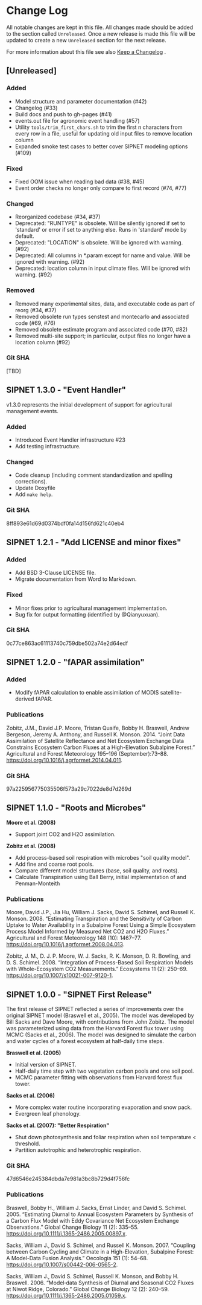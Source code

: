 # Change Log

All notable changes are kept in this file. 
All changes made should be added to the section called `Unreleased`. 
Once a new release is made this file will be updated to create a new `Unreleased` section for the next release.

For more information about this file see also [Keep a Changelog](http://keepachangelog.com/) .

<!-- 
sections to include in release notes:

## [Unreleased]

### Added

### Fixed

### Changed

### Removed

### Git SHA
-->

## [Unreleased]

### Added

- Model structure and parameter documentation (#42)
- Changelog (#33)
- Build docs and push to gh-pages (#41)
- events.out file for agronomic event handling (#57)
- Utility `tools/trim_first_chars.sh` to trim the first n characters from every row in a file, useful for updating old input files to remove location column
- Expanded smoke test cases to better cover SIPNET modeling options (#109)

### Fixed

- Fixed OOM issue when reading bad data (#38, #45)
- Event order checks no longer only compare to first record (#74, #77)

### Changed

- Reorganized codebase (#34, #37)
- Deprecated: "RUNTYPE" is obsolete. Will be silently ignored if set to 'standard' or error if set to anything else. Runs in 'standard' mode by default.
- Deprecated: "LOCATION" is obsolete. Will be ignored with warning. (#92)
- Deprecated: All columns in *.param except for name and value. Will be ignored with warning. (#92)
- Deprecated: location column in input climate files. Will be ignored with warning. (#92)

### Removed

- Removed many experimental sites, data, and executable code as part of reorg (#34, #37)
- Removed obsolete run types senstest and montecarlo and associated code (#69, #76)
- Removed obsolete estimate program and associated code (#70, #82)
- Removed multi-site support; in particular, output files no longer have a location column (#92)

### Git SHA
[TBD]

## **SIPNET 1.3.0 - "Event Handler"**

v1.3.0 represents the initial development of support for agricultural management events.

### Added 

- Introduced Event Handler infrastructure #23
- Add testing infrastructure.

### Changed

- Code cleanup (including comment standardization and spelling corrections).
- Update Doxyfile
- Add `make help`.

### Git SHA
8ff893e61d69d0374bdf0fa14d156fd621c40eb4

## **SIPNET 1.2.1 - "Add LICENSE and minor fixes"**

### Added

- Add BSD 3-Clause LICENSE file.
- Migrate documentation from Word to Markdown.

### Fixed

- Minor fixes prior to agricultural management implementation.
- Bug fix for output formatting (identified by @Qianyuxuan).

### Git SHA
0c77ce863ac61113740c759dbe502a74e2d64edf

## **SIPNET 1.2.0 - "fAPAR assimilation"**

### Added

- Modify fAPAR calculation to enable assimilation of MODIS satellite-derived fAPAR.

### Publications

Zobitz, J.M., David J.P. Moore, Tristan Quaife, Bobby H. Braswell, Andrew Bergeson, Jeremy A. Anthony, and Russell K. Monson. 2014. “Joint Data Assimilation of Satellite Reflectance and Net Ecosystem Exchange Data Constrains Ecosystem Carbon Fluxes at a High-Elevation Subalpine Forest.” Agricultural and Forest Meteorology 195–196 (September):73–88. https://doi.org/10.1016/j.agrformet.2014.04.011.

### Git SHA
97a225956775035506f573a29c7022de8d7d269d

## **SIPNET 1.1.0 - "Roots and Microbes"**

**Moore et al. (2008)**

- Support joint CO2 and H2O assimilation.

**Zobitz et al. (2008)**

- Add process-based soil respiration with microbes "soil quality model".
- Add fine and coarse root pools.
- Compare different model structures (base, soil quality, and roots).
- Calculate Transpiration using Ball Berry, initial implementation of and Penman-Monteith

### Publications

Moore, David J.P., Jia Hu, William J. Sacks, David S. Schimel, and Russell K. Monson. 2008. “Estimating Transpiration and the Sensitivity of Carbon Uptake to Water Availability in a Subalpine Forest Using a Simple Ecosystem Process Model Informed by Measured Net CO2 and H2O Fluxes.” Agricultural and Forest Meteorology 148 (10): 1467–77. https://doi.org/10.1016/j.agrformet.2008.04.013.

Zobitz, J. M., D. J. P. Moore, W. J. Sacks, R. K. Monson, D. R. Bowling, and D. S. Schimel. 2008. “Integration of Process-Based Soil Respiration Models with Whole-Ecosystem CO2 Measurements.” Ecosystems 11 (2): 250–69. https://doi.org/10.1007/s10021-007-9120-1.

## **SIPNET 1.0.0 - "SIPNET First Release"**

The first release of SIPNET reflected a series of improvements over the original SIPNET model (Braswell et al., 2005).
The model was developed by Bill Sacks and Dave Moore, with contributions from John Zobitz. The model was parameterized using data from the Harvard Forest flux tower using MCMC (Sacks et al., 2006).
The model was designed to simulate the carbon and water cycles of a forest ecosystem at half-daily time steps.


**Braswell et al. (2005)**

- Initial version of SIPNET.
- Half-daily time step with two vegetation carbon pools and one soil pool.
- MCMC parameter fitting with observations from Harvard forest flux tower.

**Sacks et al. (2006)**

- More complex water routine incorporating evaporation and snow pack.
- Evergreen leaf phenology.

**Sacks et al. (2007): "Better Respiration"**

- Shut down photosynthesis and foliar respiration when soil temperature < threshold.
- Partition autotrophic and heterotrophic respiration.

### Git SHA
47d6546e245384dbda7e981a3bc8b729d4f756fc

### Publications

Braswell, Bobby H., William J. Sacks, Ernst Linder, and David S. Schimel. 2005. “Estimating Diurnal to Annual Ecosystem Parameters by Synthesis of a Carbon Flux Model with Eddy Covariance Net Ecosystem Exchange Observations.” Global Change Biology 11 (2): 335–55. https://doi.org/10.1111/j.1365-2486.2005.00897.x.

Sacks, William J., David S. Schimel, and Russell K. Monson. 2007. “Coupling between Carbon Cycling and Climate in a High-Elevation, Subalpine Forest: A Model-Data Fusion Analysis.” Oecologia 151 (1): 54–68. https://doi.org/10.1007/s00442-006-0565-2.

Sacks, William J., David S. Schimel, Russell K. Monson, and Bobby H. Braswell. 2006. “Model‐data Synthesis of Diurnal and Seasonal CO2 Fluxes at Niwot Ridge, Colorado.” Global Change Biology 12 (2): 240–59. https://doi.org/10.1111/j.1365-2486.2005.01059.x.
